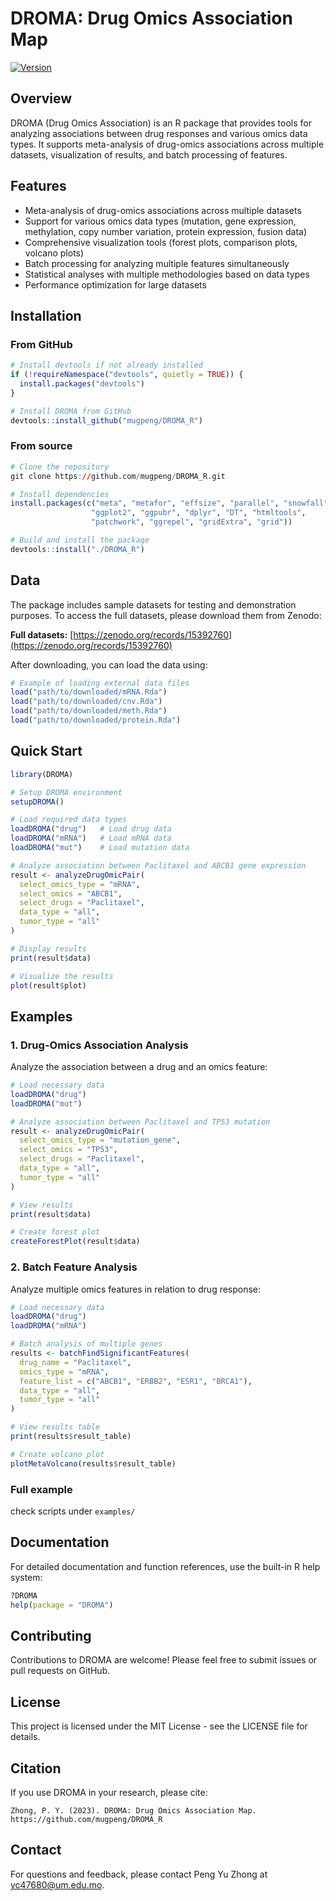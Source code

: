 # DROMA: Drug Omics Association Map


[![Version](https://img.shields.io/badge/version-0.3.1-blue.svg)](https://github.com/mugpeng/DROMA_R)

## Overview

DROMA (Drug Omics Association) is an R package that provides tools for analyzing associations between drug responses and various omics data types. It supports meta-analysis of drug-omics associations across multiple datasets, visualization of results, and batch processing of features.

## Features

- Meta-analysis of drug-omics associations across multiple datasets
- Support for various omics data types (mutation, gene expression, methylation, copy number variation, protein expression, fusion data)
- Comprehensive visualization tools (forest plots, comparison plots, volcano plots)
- Batch processing for analyzing multiple features simultaneously
- Statistical analyses with multiple methodologies based on data types
- Performance optimization for large datasets

## Installation

### From GitHub

```r
# Install devtools if not already installed
if (!requireNamespace("devtools", quietly = TRUE)) {
  install.packages("devtools")
}

# Install DROMA from GitHub
devtools::install_github("mugpeng/DROMA_R")
```

### From source

```r
# Clone the repository
git clone https://github.com/mugpeng/DROMA_R.git

# Install dependencies
install.packages(c("meta", "metafor", "effsize", "parallel", "snowfall", 
                  "ggplot2", "ggpubr", "dplyr", "DT", "htmltools", 
                  "patchwork", "ggrepel", "gridExtra", "grid"))

# Build and install the package
devtools::install("./DROMA_R")
```

## Data

The package includes sample datasets for testing and demonstration purposes. 
To access the full datasets, please download them from Zenodo:

**Full datasets:** [https://zenodo.org/records/15392760](https://zenodo.org/records/15392760)

After downloading, you can load the data using:

```r
# Example of loading external data files
load("path/to/downloaded/mRNA.Rda")
load("path/to/downloaded/cnv.Rda")
load("path/to/downloaded/meth.Rda")
load("path/to/downloaded/protein.Rda")
```

## Quick Start

```r
library(DROMA)

# Setup DROMA environment
setupDROMA()

# Load required data types
loadDROMA("drug")   # Load drug data
loadDROMA("mRNA")   # Load mRNA data
loadDROMA("mut")    # Load mutation data

# Analyze association between Paclitaxel and ABCB1 gene expression
result <- analyzeDrugOmicPair(
  select_omics_type = "mRNA",
  select_omics = "ABCB1",
  select_drugs = "Paclitaxel",
  data_type = "all",
  tumor_type = "all"
)

# Display results
print(result$data)

# Visualize the results
plot(result$plot)
```

## Examples

### 1. Drug-Omics Association Analysis

Analyze the association between a drug and an omics feature:

```r
# Load necessary data
loadDROMA("drug")
loadDROMA("mut")

# Analyze association between Paclitaxel and TP53 mutation
result <- analyzeDrugOmicPair(
  select_omics_type = "mutation_gene",
  select_omics = "TP53",
  select_drugs = "Paclitaxel",
  data_type = "all",
  tumor_type = "all"
)

# View results
print(result$data)

# Create forest plot
createForestPlot(result$data)
```

### 2. Batch Feature Analysis

Analyze multiple omics features in relation to drug response:

```r
# Load necessary data
loadDROMA("drug")
loadDROMA("mRNA")

# Batch analysis of multiple genes
results <- batchFindSignificantFeatures(
  drug_name = "Paclitaxel",
  omics_type = "mRNA",
  feature_list = c("ABCB1", "ERBB2", "ESR1", "BRCA1"),
  data_type = "all",
  tumor_type = "all"
)

# View results table
print(results$result_table)

# Create volcano plot
plotMetaVolcano(results$result_table)
```



### Full example

check scripts under `examples/`



## Documentation

For detailed documentation and function references, use the built-in R help system:

```r
?DROMA
help(package = "DROMA")
```

## Contributing

Contributions to DROMA are welcome! Please feel free to submit issues or pull requests on GitHub.

## License

This project is licensed under the MIT License - see the LICENSE file for details.

## Citation

If you use DROMA in your research, please cite:

```
Zhong, P. Y. (2023). DROMA: Drug Omics Association Map. 
https://github.com/mugpeng/DROMA_R
```

## Contact

For questions and feedback, please contact Peng Yu Zhong at yc47680@um.edu.mo. 
